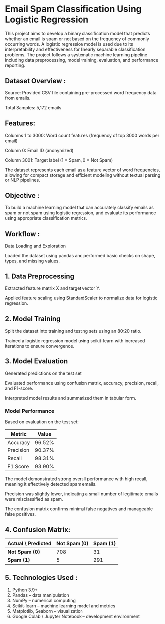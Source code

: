 # Email Spam Classification Using Logistic Regression


This project aims to develop a binary classification model that predicts whether an email is spam or not based on the frequency of commonly occurring words. A logistic regression model is used due to its interpretability and effectiveness for linearly separable classification problems. The project follows a systematic machine learning pipeline including data preprocessing, model training, evaluation, and performance reporting.


## Dataset Overview :
Source: Provided CSV file containing pre-processed word frequency data from emails.

Total Samples: 5,172 emails


## Features:

Columns 1 to 3000: Word count features (frequency of top 3000 words per email)

Column 0: Email ID (anonymized)

Column 3001: Target label (1 = Spam, 0 = Not Spam)

The dataset represents each email as a feature vector of word frequencies, allowing for compact storage and efficient modeling without textual parsing or NLP pipelines.


## Objective :
To build a machine learning model that can accurately classify emails as spam or not spam using logistic regression, and evaluate its performance using appropriate classification metrics.


## Workflow :
Data Loading and Exploration

Loaded the dataset using pandas and performed basic checks on shape, types, and missing values.


## 1. Data Preprocessing

Extracted feature matrix X and target vector Y.

Applied feature scaling using StandardScaler to normalize data for logistic regression.


## 2. Model Training

Split the dataset into training and testing sets using an 80:20 ratio.

Trained a logistic regression model using scikit-learn with increased iterations to ensure convergence.

## 3. Model Evaluation

Generated predictions on the test set.

Evaluated performance using confusion matrix, accuracy, precision, recall, and F1-score.

Interpreted model results and summarized them in tabular form.

### Model Performance
Based on evaluation on the test set:

| **Metric**   | **Value** |
|--------------|-----------|
| Accuracy     | 96.52%    |
| Precision    | 90.37%    |
| Recall       | 98.31%    |
| F1 Score     | 93.90%    |


The model demonstrated strong overall performance with high recall, meaning it effectively detected spam emails.

Precision was slightly lower, indicating a small number of legitimate emails were misclassified as spam.

The confusion matrix confirms minimal false negatives and manageable false positives.

## 4. Confusion Matrix:

| **Actual \\ Predicted** | **Not Spam (0)** | **Spam (1)** |
|-------------------------|------------------|--------------|
| **Not Spam (0)**        | 708              | 31           |
| **Spam (1)**            | 5                | 291          |


## 5. Technologies Used :
1. Python 3.9+
2. Pandas – data manipulation
3. NumPy – numerical computing
4. Scikit-learn – machine learning model and metrics
5. Matplotlib, Seaborn – visualization
6. Google Colab / Jupyter Notebook – development environment


